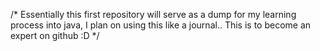 /*
Essentially this first repository will serve as a dump for my learning process into java, I plan on using this like a journal..
This is to become an expert on github :D
*/
